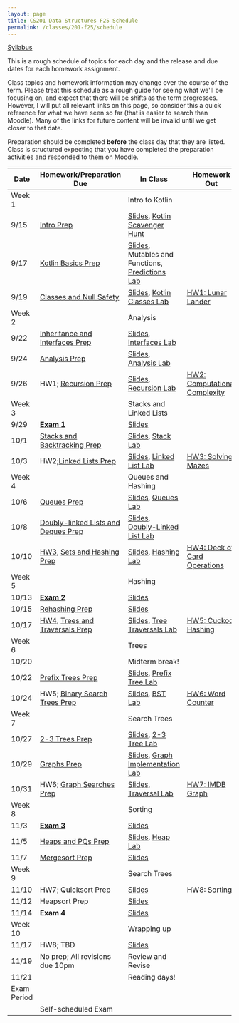 ```yaml
---
layout: page
title: CS201 Data Structures F25 Schedule
permalink: /classes/201-f25/schedule
---
```


[Syllabus](syllabus)

This is a rough schedule of topics for each day and the release and due dates for each homework assignment.

Class topics and homework information may change over the course of the term. Please treat this schedule as a rough guide for seeing what we'll be focusing on, and expect that there will be shifts as the term progresses. However, I will put all relevant links on this page, so consider this a quick reference for what we have seen so far (that is easier to search than Moodle). Many of the links for future content will be invalid until we get closer to that date.

Preparation should be completed **before** the class day that they are listed. Class is structured expecting that you have completed the preparation activities and responded to them on Moodle.

| Date	| Homework/Preparation Due	| In Class |	Homework Out |
| ------- | --------------- | ------------- | -------------- |
| Week 1 | | Intro to Kotlin | |
| 9/15| [Intro Prep](intro-prep) | [Slides](https://docs.google.com/presentation/d/1klzu1ol4JahGk7Q0FUOgYIzOKGxG5Cnz6QX-YA4iWVk/edit?usp=sharing), [Kotlin Scavenger Hunt](kotlin-lab)| |
| 9/17 | [Kotlin Basics Prep](kotlin-basics-prep) | [Slides](https://docs.google.com/presentation/d/1w0WABIXjEGIQW2Fi9ZDA9QEd7byLyM5xP31b4dx3_2Q/edit?usp=sharing), Mutables and Functions, [Predictions Lab](kotlin-predictions-lab) |	 |
| 9/19 | [Classes and Null Safety](classes-null-prep)	|  [Slides](https://docs.google.com/presentation/d/1oFN5NhPoZyosQQpKv3ogctizuCVHrisLCgziTBMk_rA/edit?usp=sharing), [Kotlin Classes Lab](kotlin-classes-lab) |	[HW1: Lunar Lander](hw1) |
| Week 2 | | Analysis| |
| 9/22 | [Inheritance and Interfaces Prep](inheritance-prep)|	  [Slides](https://docs.google.com/presentation/d/1d3LkJb9Khse6BUbvCUElnBSIHuTf3lwSVJXGRtKXqpc/edit?usp=sharing), [Interfaces Lab](interfaces-lab) | |
| 9/24 |  [Analysis Prep](analysis-prep)  |	[Slides](https://docs.google.com/presentation/d/1QMRA-Tj_9wEPwZIfpz2WMtAPSLEPcH9A02AmrfY8qqM/edit?usp=sharing), [Analysis Lab](analysis-lab) 	| |
| 9/26 | HW1; [Recursion Prep](recursion-prep) | [Slides](https://docs.google.com/presentation/d/1RdmYQTmhizfCzPg09bRRktajzZjzaJNiAhMHS_LVYSM/edit?usp=sharing), [Recursion Lab](recursion-lab)	| [HW2: Computational Complexity](hw2)|
| Week 3 | | Stacks and Linked Lists | |
| 9/29 |   [**Exam 1** ](exam1)  | [Slides](https://docs.google.com/presentation/d/10CBVR7qIstOsnIqNEZWEoQF2E9han7WM3x80eLNlwIw/edit?usp=sharing)  |  |
| 10/1 | [Stacks and Backtracking Prep](stacks-prep)   |		[Slides](https://docs.google.com/presentation/d/1I31LfgIM_jK6HEDwdHmWnad6-AReWlN1UeQiy-m_Trg/edit?usp=sharing), [Stack Lab](stack-lab)	|  |
| 10/3 | HW2;[Linked Lists Prep](linkedlist-prep) |	[Slides](https://docs.google.com/presentation/d/1QjEB9xFuxo0s5Xp4168M0TLsOapTsZnAh5AB__YIwuk/edit?usp=sharing), [Linked List Lab](linked-list-lab)	| [HW3: Solving Mazes](hw3)|
| Week 4 | | Queues and Hashing| |
| 10/6 |[Queues Prep](queues-prep) | [Slides](https://docs.google.com/presentation/d/1rsxspbKQMM1hSKdy6xpn9G6HLKXt5lq34YfsUZKQrI8/edit?usp=sharing), [Queues Lab](queues-lab) |  |
| 10/8 |  [Doubly-linked Lists and Deques Prep](doubles-prep) |	[Slides](https://docs.google.com/presentation/d/1h75qmod5cnWMTqV_GEwnRvO-xqNrB_7LGte3vWViL1g/edit?usp=sharing), [Doubly-Linked List Lab](doubly-ll-lab)	| |
| 10/10 |[HW3](hw3), [Sets and Hashing Prep](hashing-prep) |[Slides](https://docs.google.com/presentation/d/1UnCJDTS504B10p1UqVaBW5Ar38vaYADNAL7MQEGtW4c/edit?usp=sharing), [Hashing Lab](hashing-lab) | [HW4: Deck of Card Operations](hw4)|
| Week 5 |  | Hashing | |
| 10/13 |	  [**Exam 2**](exam2)	| [Slides](https://docs.google.com/presentation/d/1d30bLeaMGRGd9-LB8eXSSuSyz9CgjyoRLrb36tIZtiA/edit?usp=sharing)	|  |
| 10/15 |   [Rehashing Prep](rehashing-prep) |	[Slides](https://docs.google.com/presentation/d/1XSUXXsLnTxprRvdTWEQm6uMrnp4fRRXuiXyIXr3NCHM/edit?usp=sharing)	|   |
| 10/17	| [HW4](hw4), [Trees and Traversals Prep](tree-prep)  |	[Slides](https://docs.google.com/presentation/d/1bG7R0hYZa5ShLGLoMNIqRWsz2o8PVn00wVdoE5A9Ghc/edit?usp=sharing), [Tree Traversals Lab](tree-traversal-lab)	| [HW5: Cuckoo Hashing](hw5)|
| Week 6 | | Trees| |
| 10/20 |  | Midterm break! | |
| 10/22 |  [Prefix Trees Prep](prefix-tree-prep)   |[Slides](https://docs.google.com/presentation/d/1r-txW415QPLJYVXic0N4hUZHcrGIrRamCkBJCci_RlM/edit?usp=sharing), [Prefix Tree Lab](prefix-trees-lab)	|  |
| 10/24 | HW5; [Binary Search Trees Prep](bst-prep)  |	[Slides](https://docs.google.com/presentation/d/1jo3LMpvKj3i-9O9Pk9fm3IWMpbV1eQMUCze7iiB5Ybo/edit?usp=sharing), [BST Lab](bst-lab) |  [HW6: Word Counter](hw6)|
| Week 7 | | Search Trees | |
| 10/27 | [2-3 Trees Prep](2-3-prep)  | [Slides](https://docs.google.com/presentation/d/1pOy4NDy7tuVaAmoC8JbEagHPqBKtnw1QTtDU4SUlAsw/edit?usp=sharing), [2-3 Tree Lab](two-three-tree-lab) | |
| 10/29 |	[Graphs Prep](graphs-prep)  | [Slides](https://docs.google.com/presentation/d/1bBkIjOI2dnM2ntpDy7V58ZaNfGQJRh3UMMYYkwETvYk/edit?usp=sharing), [Graph Implementation Lab](graph-imp-lab)|   |
| 10/31 | HW6; [Graph Searches Prep](bfs-dfs-prep) |	[Slides](https://docs.google.com/presentation/d/1ikoMsElcCwOIR2wLFaolbvbW7P1XzNxQ-UvAVDi9Heg/edit?usp=sharing), [Traversal Lab](traversal-lab)		| [HW7: IMDB Graph](hw7)|
| Week 8 | | Sorting | |
| 11/3 | [**Exam 3**](exam3)    | [Slides](https://docs.google.com/presentation/d/1w_XmLNffz3L6mtheTP0VOdlV-vJXctUyq4O7EGyceOw/edit?usp=sharing)	 |   |	
| 11/5 |   [Heaps and PQs Prep](heaps-prep) 	| [Slides](), [Heap Lab](heaps-lab) | 	  |
| 11/7 |  [Mergesort Prep](mergesort-prep)  | [Slides]()	|  |	
| Week 9 | | Search Trees | |
| 11/10 | HW7; Quicksort Prep  | [Slides]() | HW8: Sorting  |
| 11/12 |  Heapsort Prep  | [Slides]() 	 | 	 |
| 11/14	| **Exam 4** | [Slides]()  |  |
| Week 10 | | Wrapping up | |
| 11/17 | HW8; TBD | [Slides]() | |
| 11/19 | No prep; All revisions due 10pm | Review and Revise | |
| 11/21 |  | Reading days!| |
| Exam Period | | | |
| | Self-scheduled Exam  |  | |